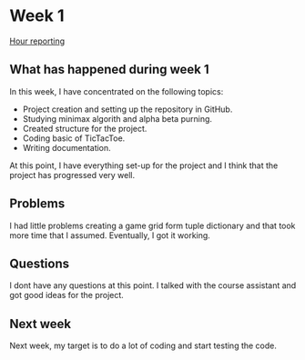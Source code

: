 
# Week 1

[Hour reporting](https://github.com/riikkayoki/TicTacToe/blob/master/documentation/hour_reporting.md)

## What has happened during week 1

In this week, I have concentrated on the following topics:

* Project creation and setting up the repository in GitHub.
* Studying minimax algorith and alpha beta purning.
* Created structure for the project.
* Coding basic of TicTacToe.
* Writing documentation.

At this point, I have everything set-up for the project and I think that the project has progressed very well. 


## Problems

I had little problems creating a game grid form tuple dictionary and that took more time that I assumed. Eventually, I got it working. 

## Questions

I dont have any questions at this point. I talked with the course assistant and got good ideas for the project.


## Next week

Next week, my target is to do a lot of coding and start testing the code. 
